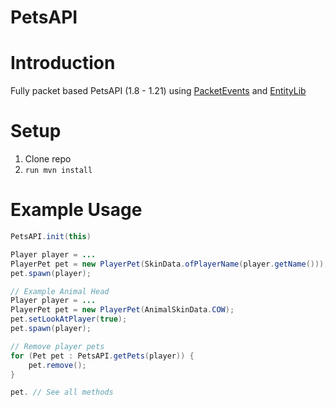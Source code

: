 # PetsAPI
<div align="center">
</div>

# Introduction
Fully packet based PetsAPI (1.8 - 1.21) using [PacketEvents](https://github.com/retrooper/packetevents/) and [EntityLib](https://github.com/Tofaa2/EntityLib) 

# Setup
1. Clone repo
2. ```run mvn install```

# Example Usage
```java
PetsAPI.init(this)

Player player = ...
PlayerPet pet = new PlayerPet(SkinData.ofPlayerName(player.getName()));
pet.spawn(player);

// Example Animal Head
Player player = ...
PlayerPet pet = new PlayerPet(AnimalSkinData.COW);
pet.setLookAtPlayer(true);
pet.spawn(player);

// Remove player pets
for (Pet pet : PetsAPI.getPets(player)) {
    pet.remove();
}

pet. // See all methods
``` 
